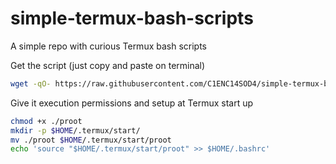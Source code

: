 # simple-termux-bash-scripts
A simple repo with curious Termux bash scripts

Get the script (just copy and paste on terminal)

```sh
wget -qO- https://raw.githubusercontent.com/C1ENC14SOD4/simple-termux-bash-scripts/refs/heads/main/proot > ./proot
```

Give it execution permissions and setup at Termux start up

```bash
chmod +x ./proot
mkdir -p $HOME/.termux/start/
mv ./proot $HOME/.termux/start/proot
echo 'source "$HOME/.termux/start/proot" >> $HOME/.bashrc'
```
